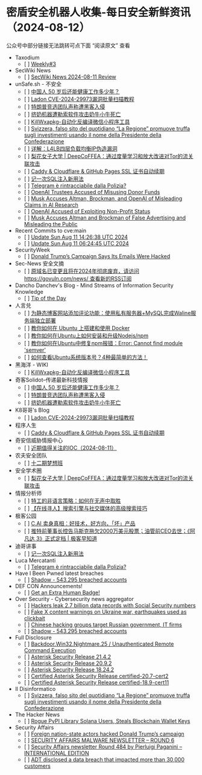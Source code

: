 <h1>密盾安全机器人收集-每日安全新鲜资讯（2024-08-12）</h1>

<p>公众号中部分链接无法跳转可点下面 “阅读原文” 查看</p>

<ul>
<li>Taxodium
<ul>
<li>[ ] <a href="https://taxodium.ink/post/weekly/3/">Weekly#3</a></li>
</ul></li>
<li>SecWiki News
<ul>
<li>[ ] <a href="http://www.sec-wiki.com/?2024-08-11">SecWiki News 2024-08-11 Review</a></li>
</ul></li>
<li>unSafe.sh - 不安全
<ul>
<li>[ ] <a href="https://buaq.net/go-255447.html">中国人 50 岁后还能健康工作多少年？</a></li>
<li>[ ] <a href="https://buaq.net/go-255458.html">Ladon CVE-2024-29973漏洞批量扫描教程</a></li>
<li>[ ] <a href="https://buaq.net/go-255448.html">特朗普竞选团队声称遭黑客入侵</a></li>
<li>[ ] <a href="https://buaq.net/go-255449.html">挤奶机器遭勒索软件攻击奶牛小牛死亡</a></li>
<li>[ ] <a href="https://buaq.net/go-255442.html">KillWxapkg-自动化反编译微信小程序工具</a></li>
<li>[ ] <a href="https://buaq.net/go-255457.html">Svizzera, falso sito del quotidiano “La Regione” promuove truffa sugli investimenti usando il nome della Presidente della Confederazione</a></li>
<li>[ ] <a href="https://buaq.net/go-255443.html">详解：L4LB四层负载均衡IP伪造漏洞</a></li>
<li>[ ] <a href="https://buaq.net/go-255459.html">梨花女子大学 | DeepCoFFEA：通过度量学习和放大改进对Tor的流关联攻击</a></li>
<li>[ ] <a href="https://buaq.net/go-255435.html">Caddy &amp; Cloudflare &amp; GitHub Pages SSL 证书自动续期</a></li>
<li>[ ] <a href="https://buaq.net/go-255446.html">记一次SQL注入新用法</a></li>
<li>[ ] <a href="https://buaq.net/go-255436.html">Telegram è rintracciabile dalla Polizia?</a></li>
<li>[ ] <a href="https://buaq.net/go-255462.html">OpenAI Trustees Accused of Misusing Donor Funds</a></li>
<li>[ ] <a href="https://buaq.net/go-255463.html">Musk Accuses Altman, Brockman, and OpenAI of Misleading Claims in AI Research</a></li>
<li>[ ] <a href="https://buaq.net/go-255464.html">OpenAI Accused of Exploiting Non-Profit Status</a></li>
<li>[ ] <a href="https://buaq.net/go-255465.html">Musk Accuses Altman and Brockman of False Advertising and Misleading the Public</a></li>
</ul></li>
<li>Recent Commits to cve:main
<ul>
<li>[ ] <a href="https://github.com/trickest/cve/commit/a4b712eb6cd4db9f75116b0c169d760d7ebf0716">Update Sun Aug 11 14:26:38 UTC 2024</a></li>
<li>[ ] <a href="https://github.com/trickest/cve/commit/7f1ed84bdb612d7cf059010d6a684ea870f6169e">Update Sun Aug 11 06:24:45 UTC 2024</a></li>
</ul></li>
<li>SecurityWeek
<ul>
<li>[ ] <a href="https://www.securityweek.com/donald-trumps-campaign-says-its-emails-were-hacked/">Donald Trump’s Campaign Says Its Emails Were Hacked</a></li>
</ul></li>
<li>Sec-News 安全文摘
<ul>
<li>[ ] <a href="https://govuln.com/news/url/x8dB">原域名已变更且将在2024年彻底废弃，请访问 https://govuln.com/news/ 查看新的RSS订阅</a></li>
</ul></li>
<li>Dancho Danchev's Blog - Mind Streams of Information Security Knowledge
<ul>
<li>[ ] <a href="https://ddanchev.blogspot.com/2024/08/tip-of-day.html">Tip of the Day</a></li>
</ul></li>
<li>人言兑
<ul>
<li>[ ] <a href="https://blog.axiaoxin.com/post/deploy-waline-server/">为静态博客网站添加评论功能：使用私有服务器+MySQL完成Waline服务端独立部署</a></li>
<li>[ ] <a href="https://blog.axiaoxin.com/post/how-to-install-docker-on-ubuntu/">教你如何在 Ubuntu 上搭建和使用 Docker</a></li>
<li>[ ] <a href="https://blog.axiaoxin.com/post/how-to-install-nodenpm-on-ubuntu/">教你如何在Ubuntu上如何安装和升级Nodejs/npm</a></li>
<li>[ ] <a href="https://blog.axiaoxin.com/post/how-to-fix-npm-semver-error/">教你如何在Ubuntu中修复npm报错：Error: Cannot find module 'semver'</a></li>
<li>[ ] <a href="https://blog.axiaoxin.com/post/how-to-check-ubuntu-sys-version/">如何查看Ubuntu系统版本号？4种最简单的方法！</a></li>
</ul></li>
<li>黑海洋 - WIKI
<ul>
<li>[ ] <a href="https://www.upx8.com/4259">KillWxapkg-自动化反编译微信小程序工具</a></li>
</ul></li>
<li>奇客Solidot–传递最新科技情报
<ul>
<li>[ ] <a href="https://www.solidot.org/story?sid=78945">中国人 50 岁后还能健康工作多少年？</a></li>
<li>[ ] <a href="https://www.solidot.org/story?sid=78944">特朗普竞选团队声称遭黑客入侵</a></li>
<li>[ ] <a href="https://www.solidot.org/story?sid=78943">挤奶机器遭勒索软件攻击奶牛小牛死亡</a></li>
</ul></li>
<li>K8哥哥’s Blog
<ul>
<li>[ ] <a href="http://k8gege.org/p/CVE-2024-29973.html">Ladon CVE-2024-29973漏洞批量扫描教程</a></li>
</ul></li>
<li>程序人生
<ul>
<li>[ ] <a href="https://programlife.net/2024/08/11/caddy-cloudflare-github-pages-ssl-certificates-renewal/">Caddy &amp; Cloudflare &amp; GitHub Pages SSL 证书自动续期</a></li>
</ul></li>
<li>奇安信威胁情报中心
<ul>
<li>[ ] <a href="https://mp.weixin.qq.com/s?__biz=MzI2MDc2MDA4OA==&mid=2247511493&idx=1&sn=e1e953366ca5c061bc28f21572ce8beb&chksm=ea665ab2dd11d3a4cd8835725efaf15120575f0fc0b74aa483758e6c0472a7c481bb4b4facdd&scene=58&subscene=0#rd">近期值得关注的IOC（2024-08-11）</a></li>
</ul></li>
<li>农夫安全团队
<ul>
<li>[ ] <a href="https://mp.weixin.qq.com/s?__biz=MzI0MzQ4NTI1OA==&mid=2247484840&idx=1&sn=d1bf83e4aaed118d203da7849cf76920&chksm=e96d1a8dde1a939b4b4a6fe177763738f78163978cd52154287f4717269369b6b42bc54bd05b&scene=58&subscene=0#rd">十二期梦想班</a></li>
</ul></li>
<li>安全学术圈
<ul>
<li>[ ] <a href="https://mp.weixin.qq.com/s?__biz=MzU5MTM5MTQ2MA==&mid=2247491088&idx=1&sn=c42a0463e85c28b003be749ab14ad5cf&chksm=fe2ee19bc959688dfed44e544701dbb81422c2c56abd52595d76378080e29ee69b6ef182f127&scene=58&subscene=0#rd">梨花女子大学 | DeepCoFFEA：通过度量学习和放大改进对Tor的流关联攻击</a></li>
</ul></li>
<li>情报分析师
<ul>
<li>[ ] <a href="https://mp.weixin.qq.com/s?__biz=MzA3Mjc1MTkwOA==&mid=2650554000&idx=1&sn=6cc9dff0c07323718732b640d2854cd1&chksm=871110dbb06699cd75e543634d7d60220442ebe0bafeb169abbde5a2706ba3e8e2ec45d9c864&scene=58&subscene=0#rd">特工的非语言策略：如何在无声中取胜</a></li>
<li>[ ] <a href="https://mp.weixin.qq.com/s?__biz=MzA3Mjc1MTkwOA==&mid=2650554000&idx=2&sn=a89a4660a7f51514cb60139786c7e56d&chksm=871110dbb06699cd5b28bba617cbe1645e551384acf0eeb862faa558425b9a96b13533c08275&scene=58&subscene=0#rd">【在线寻人】搜索引擎与社交媒体的高级搜索技巧</a></li>
</ul></li>
<li>极客公园
<ul>
<li>[ ] <a href="https://mp.weixin.qq.com/s?__biz=MTMwNDMwODQ0MQ==&mid=2653051295&idx=1&sn=c33b105194226220107aed99b9e802cf&chksm=7e5724294920ad3f37f02f1c428635ee62d71de5391c7aa3f1705b7430f53cdb005ccb5fe21e&scene=58&subscene=0#rd">C.AI 卖身真相：好技术，好方向，「坏」产品</a></li>
<li>[ ] <a href="https://mp.weixin.qq.com/s?__biz=MTMwNDMwODQ0MQ==&mid=2653051294&idx=1&sn=ae0fde13a13e91d258d29bc6778cabf0&chksm=7e5724284920ad3e6ea4008520405aa7512559baca75e7901e28fc17fd1906b93884f99bafe4&scene=58&subscene=0#rd">推特前董事长控告马斯克拖欠2000万美元股票；油管前CEO去世；《阿凡达 3》正式定档 | 极客早知道</a></li>
</ul></li>
<li>迪哥讲事
<ul>
<li>[ ] <a href="https://mp.weixin.qq.com/s?__biz=MzIzMTIzNTM0MA==&mid=2247495497&idx=1&sn=99faeaead656d98179eb1fd5ae21f398&chksm=e8a5e52adfd26c3cd6d71af0ecbc296d27844230af350b29d3fd79ceb9ba1776eb5f69249071&scene=58&subscene=0#rd">记一次SQL注入新用法</a></li>
</ul></li>
<li>Luca Mercatanti
<ul>
<li>[ ] <a href="https://luca-mercatanti.com/telegram-e-rintracciabile-dalla-polizia/?utm_source=rss&utm_medium=rss&utm_campaign=telegram-e-rintracciabile-dalla-polizia">Telegram è rintracciabile dalla Polizia?</a></li>
</ul></li>
<li>Have I Been Pwned latest breaches
<ul>
<li>[ ] <a href="https://haveibeenpwned.com/PwnedWebsites#Shadow">Shadow - 543,295 breached accounts</a></li>
</ul></li>
<li>DEF CON Announcements!
<ul>
<li>[ ] <a href="https://defcon.org/html/links/dc-news.html#badgesales">Get an Extra Human Badge!</a></li>
</ul></li>
<li>Over Security - Cybersecurity news aggregator
<ul>
<li>[ ] <a href="https://www.bleepingcomputer.com/news/security/hackers-leak-27-billion-data-records-with-social-security-numbers/">Hackers leak 2.7 billion data records with Social Security numbers</a></li>
<li>[ ] <a href="https://www.bleepingcomputer.com/news/security/fake-x-content-warnings-on-ukraine-war-earthquakes-used-as-clickbait/">Fake X content warnings on Ukraine war, earthquakes used as clickbait</a></li>
<li>[ ] <a href="https://www.bleepingcomputer.com/news/security/chinese-hacking-groups-target-russian-government-it-firms/">Chinese hacking groups target Russian government, IT firms</a></li>
<li>[ ] <a href="https://haveibeenpwned.com/PwnedWebsites#Shadow">Shadow - 543,295 breached accounts</a></li>
</ul></li>
<li>Full Disclosure
<ul>
<li>[ ] <a href="https://seclists.org/fulldisclosure/2024/Aug/14">Backdoor.Win32.Nightmare.25 / Unauthenticated Remote Command   Execution</a></li>
<li>[ ] <a href="https://seclists.org/fulldisclosure/2024/Aug/13">Asterisk Security Release 21.4.2</a></li>
<li>[ ] <a href="https://seclists.org/fulldisclosure/2024/Aug/12">Asterisk Security Release 20.9.2</a></li>
<li>[ ] <a href="https://seclists.org/fulldisclosure/2024/Aug/11">Asterisk Security Release 18.24.2</a></li>
<li>[ ] <a href="https://seclists.org/fulldisclosure/2024/Aug/10">Certified Asterisk Security Release certified-20.7-cert2</a></li>
<li>[ ] <a href="https://seclists.org/fulldisclosure/2024/Aug/9">Certified Asterisk Security Release certified-18.9-cert11</a></li>
</ul></li>
<li>Il Disinformatico
<ul>
<li>[ ] <a href="http://attivissimo.blogspot.com/2024/08/falso-sito-de-la-regione-promuove.html">Svizzera, falso sito del quotidiano “La Regione” promuove truffa sugli investimenti usando il nome della Presidente della Confederazione</a></li>
</ul></li>
<li>The Hacker News
<ul>
<li>[ ] <a href="https://thehackernews.com/2024/08/rogue-pypi-library-solana-users-steals.html">Rogue PyPI Library Solana Users, Steals Blockchain Wallet Keys</a></li>
</ul></li>
<li>Security Affairs
<ul>
<li>[ ] <a href="https://securityaffairs.com/166895/cyber-warfare-2/donald-trumps-campaign-hacked.html">Foreign nation-state actors hacked Donald Trump’s campaign</a></li>
<li>[ ] <a href="https://securityaffairs.com/166890/malware/security-affairs-malware-newsletter-round-6.html">SECURITY AFFAIRS MALWARE NEWSLETTER – ROUND 6</a></li>
<li>[ ] <a href="https://securityaffairs.com/166884/breaking-news/security-affairs-newsletter-round-484-by-pierluigi-paganini-international-edition.html">Security Affairs newsletter Round 484 by Pierluigi Paganini – INTERNATIONAL EDITION</a></li>
<li>[ ] <a href="https://securityaffairs.com/166857/cyber-crime/adt-disclosed-a-data-breach.html">ADT disclosed a data breach that impacted more than 30,000 customers</a></li>
</ul></li>
</ul>
